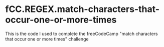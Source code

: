 # fCC.REGEX.match-characters-that-occur-one-or-more-times
This is the code I used to complete the freeCodeCamp "match characters that occur one or more times" challenge
